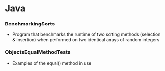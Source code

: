 # Java

### BenchmarkingSorts
* Program that benchmarks the runtime of two sorting methods (selection & insertion) when performed on two identical arrays of random integers

### ObjectsEqualMethodTests
* Examples of the equal() method in use
